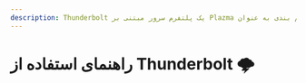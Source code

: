 ```yaml
---
description: Thunderbolt یک پلتفرم سرور مبتنی بر Plazma است که امکان استفاده مستقیم از پچ‌های آزمایشی را با تقسیم بندی به عنوان Flavor فراهم می کند.
---
```


# راهنمای استفاده از Thunderbolt 🌩️
